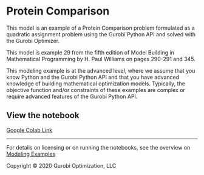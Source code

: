 # Protein Comparison

This model is an example of a Protein Comparison problem formulated as a quadratic assignment problem using the Gurobi 
Python API and solved with the Gurobi Optimizer.

This model is example 29 from the fifth edition of Model Building in Mathematical Programming by H. Paul Williams 
on pages 290-291 and 345.

This modeling example is at the advanced level, where we assume that you know Python and the Gurobi Python API 
and that you have advanced knowledge of building mathematical optimization models. Typically, the objective function and/or constraints of these examples are complex or require advanced features of the Gurobi Python API.


## View the notebook

[Google Colab Link](https://colab.research.google.com/github/Gurobi/modeling-examples/blob/master/protein_comparison/protein_comparison_gcl.ipynb)

----
For details on licensing or on running the notebooks, see the overview on [Modeling Examples](../)


Copyright © 2020 Gurobi Optimization, LLC
